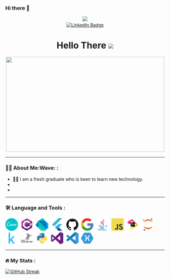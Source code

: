 ### Hi there 👋

<!--
**Shwe2299/Shwe2299** is a ✨ _special_ ✨ repository because its `README.md` (this file) appears on your GitHub profile.

Here are some ideas to get you started:

- 🔭 I’m currently working on ...
- 🌱 I’m currently learning ...
- 👯 I’m looking to collaborate on ...
- 🤔 I’m looking for help with ...
- 💬 Ask me about ...
- 📫 How to reach me: ...
- 😄 Pronouns: ...
- ⚡ Fun fact: ...
-->
<div id="header" align="center">
  <img src="https://media.giphy.com/media/Ll22OhMLAlVDb8UQWe/giphy.gif" width="100"/>
    <div id="badges">
      <a href="https://www.linkedin.com/in/shwe-eaindray-htike-a22773126/">
        <img src="https://img.shields.io/badge/LinkedIn-blue?style=for-the-badge&logo=linkedin&logoColor=white" alt="LinkedIn Badge"/>
      </a>
    </div>
  <!-- counter
  <img src="https://komarev.com/ghpvc/?username=Shwe2299&style=flat-square&color=blue" alt=""/> -->
  <h1>
  Hello There
  <img src="https://media.giphy.com/media/Cmr1OMJ2FN0B2/giphy.gif" width="30px"/>
  </h1>

</div>
<div align="center">
  <img src="https://media.giphy.com/media/dWesBcTLavkZuG35MI/giphy.gif" width="500" height="300"/>
</div>

---
### :woman_technologist: About Me:Wave: : 
- :woman_student: I am a fresh graduate who is keen to learn new technology.
- <!-- :eyes: I am looking for my first job! -->
- 


---
### :hammer_and_wrench: Language and Tools :
<div>
  <img src = "https://github.com/devicons/devicon/blob/master/icons/canva/canva-original.svg" title = "Canva" alt="Canva" width="40" height="40"/>&nbsp;
  <img src = "https://github.com/devicons/devicon/blob/master/icons/csharp/csharp-original.svg" title = "Csharp" alt="Csharp" width="40" height="40"/>&nbsp;
  <img src = "https://github.com/devicons/devicon/blob/master/icons/dart/dart-original.svg" title = "Dart" alt="Dart" width="40" height="40"/>&nbsp;
  <img src = "https://github.com/devicons/devicon/blob/master/icons/flutter/flutter-original.svg" title = "Flutter" alt="Flutter" width="40" height="40"/>&nbsp;
  <img src = "https://github.com/devicons/devicon/blob/master/icons/github/github-original.svg" title = "Github" alt="Github" width="40" height="40"/>&nbsp;
  <img src = "https://github.com/devicons/devicon/blob/master/icons/google/google-original.svg" title = "Google" alt="Google" width="40" height="40"/>&nbsp;
  <img src = "https://github.com/devicons/devicon/blob/master/icons/java/java-original.svg" title = "Java" alt="Java" width="40" height="40"/>&nbsp;
  <img src = "https://github.com/devicons/devicon/blob/master/icons/javascript/javascript-original.svg" title = "Javascript" alt="Javascript" width="40" height="40"/>&nbsp;
  <img src = "https://github.com/devicons/devicon/blob/master/icons/jetbrains/jetbrains-original.svg" title = "Jetbrains" alt="Jetbrains" width="40" height="40"/>&nbsp;
  <img src = "https://github.com/devicons/devicon/blob/master/icons/jupyter/jupyter-original.svg" title = "Jupyter" alt="Jupyter" width="40" height="40"/>&nbsp;
  <img src = "https://github.com/devicons/devicon/blob/master/icons/kaggle/kaggle-original.svg" title = "Kaggle" alt="Kaggle" width="40" height="40"/>&nbsp;
  <img src = "https://github.com/devicons/devicon/blob/master/icons/microsoftsqlserver/microsoftsqlserver-plain-wordmark.svg" title = "MSsql" alt="MSsql" width="40" height="40"/>&nbsp;
  <img src = "https://github.com/devicons/devicon/blob/master/icons/python/python-original.svg" title = "Python" alt="Python" width="40" height="40"/>&nbsp;
  <img src = "https://github.com/devicons/devicon/blob/master/icons/visualstudio/visualstudio-plain.svg" title = "VisualStudio" alt="VisualStudio" width="40" height="40"/>&nbsp;
  <img src = "https://github.com/devicons/devicon/blob/master/icons/vscode/vscode-original.svg" title = "VsCode" alt="VsCode" width="40" height="40"/>&nbsp;
  <img src = "https://github.com/devicons/devicon/blob/master/icons/xamarin/xamarin-original.svg" title = "Xamarin" alt="Xamarin" width="40" height="40"/>&nbsp;
  <!-- <img src = "" title = "" alt="" width="40" height="40"/>&nbsp;
  <img src = "" title = "" alt="" width="40" height="40"/>&nbsp;
  <img src = "" title = "" alt="" width="40" height="40"/>&nbsp;
  <img src = "" title = "" alt="" width="40" height="40"/>&nbsp;
  <img src = "" title = "" alt="" width="40" height="40"/>&nbsp;
  <img src = "" title = "" alt="" width="40" height="40"/>&nbsp;
  <img src = "" title = "" alt="" width="40" height="40"/>&nbsp; 
  -->

---
### :fire: My Stats :
[![GitHub Streak](https://github-readme-streak-stats.herokuapp.com?user=Shwe2299)](https://git.io/streak-stats)

 </div> 
